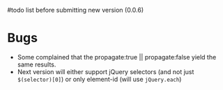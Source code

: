 #todo list before submitting new version (0.0.6)

# Bugs #

  * Some complained that the propagate:true || propagate:false yield the same results.
  * Next version will either support jQuery selectors (and not just `$(selector)[0]`) or only element-id (will use `jQuery.each`)